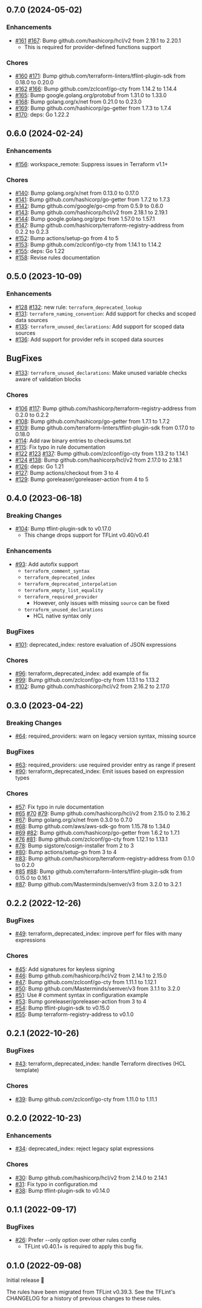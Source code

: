## 0.7.0 (2024-05-02)

### Enhancements

- [#161](https://github.com/terraform-linters/tflint-ruleset-terraform/pull/161) [#167](https://github.com/terraform-linters/tflint-ruleset-terraform/pull/167): Bump github.com/hashicorp/hcl/v2 from 2.19.1 to 2.20.1
  - This is required for provider-defined functions support

### Chores

- [#160](https://github.com/terraform-linters/tflint-ruleset-terraform/pull/160) [#171](https://github.com/terraform-linters/tflint-ruleset-terraform/pull/171): Bump github.com/terraform-linters/tflint-plugin-sdk from 0.18.0 to 0.20.0
- [#162](https://github.com/terraform-linters/tflint-ruleset-terraform/pull/162) [#166](https://github.com/terraform-linters/tflint-ruleset-terraform/pull/166): Bump github.com/zclconf/go-cty from 1.14.2 to 1.14.4
- [#165](https://github.com/terraform-linters/tflint-ruleset-terraform/pull/165): Bump google.golang.org/protobuf from 1.31.0 to 1.33.0
- [#168](https://github.com/terraform-linters/tflint-ruleset-terraform/pull/168): Bump golang.org/x/net from 0.21.0 to 0.23.0
- [#169](https://github.com/terraform-linters/tflint-ruleset-terraform/pull/169): Bump github.com/hashicorp/go-getter from 1.7.3 to 1.7.4
- [#170](https://github.com/terraform-linters/tflint-ruleset-terraform/pull/170): deps: Go 1.22.2

## 0.6.0 (2024-02-24)

### Enhancements

- [#156](https://github.com/terraform-linters/tflint-ruleset-terraform/pull/156): workspace_remote: Suppress issues in Terraform v1.1+

### Chores

- [#140](https://github.com/terraform-linters/tflint-ruleset-terraform/pull/140): Bump golang.org/x/net from 0.13.0 to 0.17.0
- [#141](https://github.com/terraform-linters/tflint-ruleset-terraform/pull/141): Bump github.com/hashicorp/go-getter from 1.7.2 to 1.7.3
- [#142](https://github.com/terraform-linters/tflint-ruleset-terraform/pull/142): Bump github.com/google/go-cmp from 0.5.9 to 0.6.0
- [#143](https://github.com/terraform-linters/tflint-ruleset-terraform/pull/143): Bump github.com/hashicorp/hcl/v2 from 2.18.1 to 2.19.1
- [#144](https://github.com/terraform-linters/tflint-ruleset-terraform/pull/144): Bump google.golang.org/grpc from 1.57.0 to 1.57.1
- [#147](https://github.com/terraform-linters/tflint-ruleset-terraform/pull/147): Bump github.com/hashicorp/terraform-registry-address from 0.2.2 to 0.2.3
- [#152](https://github.com/terraform-linters/tflint-ruleset-terraform/pull/152): Bump actions/setup-go from 4 to 5
- [#153](https://github.com/terraform-linters/tflint-ruleset-terraform/pull/153): Bump github.com/zclconf/go-cty from 1.14.1 to 1.14.2
- [#155](https://github.com/terraform-linters/tflint-ruleset-terraform/pull/155): deps: Go 1.22
- [#158](https://github.com/terraform-linters/tflint-ruleset-terraform/pull/158): Revise rules documentation

## 0.5.0 (2023-10-09)

### Enhancements

- [#128](https://github.com/terraform-linters/tflint-ruleset-terraform/pull/128) [#132](https://github.com/terraform-linters/tflint-ruleset-terraform/pull/132): new rule: `terraform_deprecated_lookup`
- [#131](https://github.com/terraform-linters/tflint-ruleset-terraform/pull/131): `terraform_naming_convention`: Add support for checks and scoped data sources
- [#135](https://github.com/terraform-linters/tflint-ruleset-terraform/pull/135): `terraform_unused_declarations`: Add support for scoped data sources
- [#136](https://github.com/terraform-linters/tflint-ruleset-terraform/pull/136): Add support for provider refs in scoped data sources

## BugFixes

- [#133](https://github.com/terraform-linters/tflint-ruleset-terraform/pull/133): `terraform_unused_declarations`: Make unused variable checks aware of validation blocks

### Chores

- [#106](https://github.com/terraform-linters/tflint-ruleset-terraform/pull/106) [#117](https://github.com/terraform-linters/tflint-ruleset-terraform/pull/117): Bump github.com/hashicorp/terraform-registry-address from 0.2.0 to 0.2.2
- [#108](https://github.com/terraform-linters/tflint-ruleset-terraform/pull/108): Bump github.com/hashicorp/go-getter from 1.7.1 to 1.7.2
- [#109](https://github.com/terraform-linters/tflint-ruleset-terraform/pull/109): Bump github.com/terraform-linters/tflint-plugin-sdk from 0.17.0 to 0.18.0
- [#114](https://github.com/terraform-linters/tflint-ruleset-terraform/pull/114): Add raw binary entries to checksums.txt
- [#115](https://github.com/terraform-linters/tflint-ruleset-terraform/pull/115): Fix typo in rule documentation
- [#122](https://github.com/terraform-linters/tflint-ruleset-terraform/pull/122) [#123](https://github.com/terraform-linters/tflint-ruleset-terraform/pull/123) [#137](https://github.com/terraform-linters/tflint-ruleset-terraform/pull/137): Bump github.com/zclconf/go-cty from 1.13.2 to 1.14.1
- [#124](https://github.com/terraform-linters/tflint-ruleset-terraform/pull/124) [#138](https://github.com/terraform-linters/tflint-ruleset-terraform/pull/138): Bump github.com/hashicorp/hcl/v2 from 2.17.0 to 2.18.1
- [#126](https://github.com/terraform-linters/tflint-ruleset-terraform/pull/126): deps: Go 1.21
- [#127](https://github.com/terraform-linters/tflint-ruleset-terraform/pull/127): Bump actions/checkout from 3 to 4
- [#129](https://github.com/terraform-linters/tflint-ruleset-terraform/pull/129): Bump goreleaser/goreleaser-action from 4 to 5

## 0.4.0 (2023-06-18)

### Breaking Changes

- [#104](https://github.com/terraform-linters/tflint-ruleset-terraform/pull/104): Bump tflint-plugin-sdk to v0.17.0
  - This change drops support for TFLint v0.40/v0.41

### Enhancements

- [#93](https://github.com/terraform-linters/tflint-ruleset-terraform/pull/93): Add autofix support
  - `terraform_comment_syntax`
  - `terraform_deprecated_index`
  - `terraform_deprecated_interpolation`
  - `terraform_empty_list_equality`
  - `terraform_required_provider`
    - However, only issues with missing `source` can be fixed
  - `terraform_unused_declarations`
    - HCL native syntax only

### BugFixes

- [#101](https://github.com/terraform-linters/tflint-ruleset-terraform/pull/101): deprecated_index: restore evaluation of JSON expressions

### Chores

- [#96](https://github.com/terraform-linters/tflint-ruleset-terraform/pull/96): terraform_deprecated_index: add example of fix
- [#99](https://github.com/terraform-linters/tflint-ruleset-terraform/pull/99): Bump github.com/zclconf/go-cty from 1.13.1 to 1.13.2
- [#102](https://github.com/terraform-linters/tflint-ruleset-terraform/pull/102): Bump github.com/hashicorp/hcl/v2 from 2.16.2 to 2.17.0

## 0.3.0 (2023-04-22)

### Breaking Changes

- [#64](https://github.com/terraform-linters/tflint-ruleset-terraform/pull/64): required_providers: warn on legacy version syntax, missing source

### BugFixes

- [#63](https://github.com/terraform-linters/tflint-ruleset-terraform/pull/63): required_providers: use required provider entry as range if present
- [#90](https://github.com/terraform-linters/tflint-ruleset-terraform/pull/90): terraform_deprecated_index: Emit issues based on expression types

### Chores

- [#57](https://github.com/terraform-linters/tflint-ruleset-terraform/pull/57): Fix typo in rule documentation
- [#65](https://github.com/terraform-linters/tflint-ruleset-terraform/pull/65) [#70](https://github.com/terraform-linters/tflint-ruleset-terraform/pull/70) [#79](https://github.com/terraform-linters/tflint-ruleset-terraform/pull/79): Bump github.com/hashicorp/hcl/v2 from 2.15.0 to 2.16.2
- [#67](https://github.com/terraform-linters/tflint-ruleset-terraform/pull/67): Bump golang.org/x/net from 0.3.0 to 0.7.0
- [#68](https://github.com/terraform-linters/tflint-ruleset-terraform/pull/68): Bump github.com/aws/aws-sdk-go from 1.15.78 to 1.34.0
- [#69](https://github.com/terraform-linters/tflint-ruleset-terraform/pull/69) [#82](https://github.com/terraform-linters/tflint-ruleset-terraform/pull/82): Bump github.com/hashicorp/go-getter from 1.6.2 to 1.7.1
- [#76](https://github.com/terraform-linters/tflint-ruleset-terraform/pull/76) [#81](https://github.com/terraform-linters/tflint-ruleset-terraform/pull/81): Bump github.com/zclconf/go-cty from 1.12.1 to 1.13.1
- [#78](https://github.com/terraform-linters/tflint-ruleset-terraform/pull/78): Bump sigstore/cosign-installer from 2 to 3
- [#80](https://github.com/terraform-linters/tflint-ruleset-terraform/pull/80): Bump actions/setup-go from 3 to 4
- [#83](https://github.com/terraform-linters/tflint-ruleset-terraform/pull/83): Bump github.com/hashicorp/terraform-registry-address from 0.1.0 to 0.2.0
- [#85](https://github.com/terraform-linters/tflint-ruleset-terraform/pull/85) [#88](https://github.com/terraform-linters/tflint-ruleset-terraform/pull/88): Bump github.com/terraform-linters/tflint-plugin-sdk from 0.15.0 to 0.16.1
- [#87](https://github.com/terraform-linters/tflint-ruleset-terraform/pull/87): Bump github.com/Masterminds/semver/v3 from 3.2.0 to 3.2.1

## 0.2.2 (2022-12-26)

### BugFixes

- [#49](https://github.com/terraform-linters/tflint-ruleset-terraform/pull/49): terraform_deprecated_index: improve perf for files with many expressions

### Chores

- [#45](https://github.com/terraform-linters/tflint-ruleset-terraform/pull/45): Add signatures for keyless signing
- [#46](https://github.com/terraform-linters/tflint-ruleset-terraform/pull/46): Bump github.com/hashicorp/hcl/v2 from 2.14.1 to 2.15.0
- [#47](https://github.com/terraform-linters/tflint-ruleset-terraform/pull/47): Bump github.com/zclconf/go-cty from 1.11.1 to 1.12.1
- [#50](https://github.com/terraform-linters/tflint-ruleset-terraform/pull/50): Bump github.com/Masterminds/semver/v3 from 3.1.1 to 3.2.0
- [#51](https://github.com/terraform-linters/tflint-ruleset-terraform/pull/51): Use # comment syntax in configuration example
- [#53](https://github.com/terraform-linters/tflint-ruleset-terraform/pull/53): Bump goreleaser/goreleaser-action from 3 to 4
- [#54](https://github.com/terraform-linters/tflint-ruleset-terraform/pull/54): Bump tflint-plugin-sdk to v0.15.0
- [#55](https://github.com/terraform-linters/tflint-ruleset-terraform/pull/55): Bump terraform-registry-address to v0.1.0

## 0.2.1 (2022-10-26)

### BugFixes

- [#43](https://github.com/terraform-linters/tflint-ruleset-terraform/pull/43): terraform_deprecated_index: handle Terraform directives (HCL template)

### Chores

- [#39](https://github.com/terraform-linters/tflint-ruleset-terraform/pull/39): Bump github.com/zclconf/go-cty from 1.11.0 to 1.11.1

## 0.2.0 (2022-10-23)

### Enhancements

- [#34](https://github.com/terraform-linters/tflint-ruleset-terraform/pull/34): deprecated_index: reject legacy splat expressions

### Chores

- [#30](https://github.com/terraform-linters/tflint-ruleset-terraform/pull/30): Bump github.com/hashicorp/hcl/v2 from 2.14.0 to 2.14.1
- [#31](https://github.com/terraform-linters/tflint-ruleset-terraform/pull/31): Fix typo in configuration.md
- [#38](https://github.com/terraform-linters/tflint-ruleset-terraform/pull/38): Bump tflint-plugin-sdk to v0.14.0

## 0.1.1 (2022-09-17)

### BugFixes

- [#26](https://github.com/terraform-linters/tflint-ruleset-terraform/pull/26): Prefer --only option over other rules config
  - TFLint v0.40.1+ is required to apply this bug fix.

## 0.1.0 (2022-09-08)

Initial release 🎉

The rules have been migrated from TFLint v0.39.3. See the TFLint's CHANGELOG for a history of previous changes to these rules.
